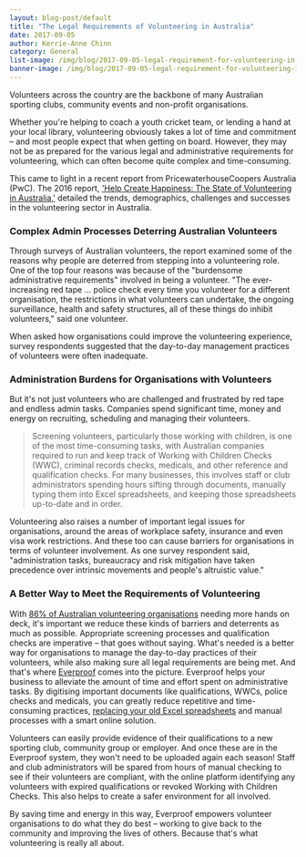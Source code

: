 ```yaml
---
layout: blog-post/default
title: "The Legal Requirements of Volunteering in Australia"
date: 2017-09-05
author: Kerrie-Anne Chinn
category: General
list-image: /img/blog/2017-09-05-legal-requirement-for-volunteering-in-aus-list.jpg
banner-image: /img/blog/2017-09-05-legal-requirement-for-volunteering-in-aus.jpg
---
```


Volunteers across the country are the backbone of many Australian sporting clubs, community events and non-profit organisations. 

Whether you're helping to coach a youth cricket team, or lending a hand at your local library, volunteering obviously takes a lot of time and commitment – and most people expect that when getting on board. However, they may not be as prepared for the various legal and administrative requirements for volunteering, which can often become quite complex and time-consuming. 

This came to light in a recent report from PricewaterhouseCoopers Australia (PwC). The 2016 report, ['Help Create Happiness: The State of Volunteering in Australia,'](https://www.volunteeringaustralia.org/wp-content/uploads/State-of-Volunteering-in-Australia-full-report.pdf) detailed the trends, demographics, challenges and successes in the volunteering sector in Australia. 

### Complex Admin Processes Deterring Australian Volunteers

Through surveys of Australian volunteers, the report examined some of the reasons why people are deterred from stepping into a volunteering role. One of the top four reasons was because of the "burdensome administrative requirements" involved in being a volunteer. 
"The ever-increasing red tape … police check every time you volunteer for a different organisation, the restrictions in what volunteers can undertake, the ongoing surveillance, health and safety structures, all of these things do inhibit volunteers," said one volunteer. 

When asked how organisations could improve the volunteering experience, survey respondents suggested that the day-to-day management practices of volunteers were often inadequate. 

### Administration Burdens for Organisations with Volunteers

But it's not just volunteers who are challenged and frustrated by red tape and endless admin tasks. Companies spend significant time, money and energy on recruiting, scheduling and managing their volunteers.

> Screening volunteers, particularly those working with children, is one of the most time-consuming tasks, with Australian companies required to run and keep track of Working with Children Checks (WWC), criminal records checks, medicals, and other reference and qualification checks. For many businesses, this involves staff or club administrators spending hours sifting through documents, manually typing them into Excel spreadsheets, and keeping those spreadsheets up-to-date and in order. 

Volunteering also raises a number of important legal issues for organisations, around the areas of workplace safety, insurance and even visa work restrictions. And these too can cause barriers for organisations in terms of volunteer involvement. As one survey respondent said, "administration tasks, bureaucracy and risk mitigation have taken precedence over intrinsic movements and people's altruistic value." 

### A Better Way to Meet the Requirements of Volunteering

With [86% of Australian volunteering organisations](https://www.volunteeringaustralia.org/wp-content/uploads/State-of-Volunteering-in-Australia-full-report.pdf) needing more hands on deck, it's important we reduce these kinds of barriers and deterrents as much as possible. 
Appropriate screening processes and qualification checks are imperative – that goes without saying. What's needed is a better way for organisations to manage the day-to-day practices of their volunteers, while also making sure all legal requirements are being met. And that's where [Everproof](https://Everproof.com/) comes into the picture. 
Everproof helps your business to alleviate the amount of time and effort spent on administrative tasks. By digitising important documents like qualifications, WWCs, police checks and medicals, you can greatly reduce repetitive and time-consuming practices, [replacing your old Excel spreadsheets](https://Everproof.com/blog/2017/08/28/the-risk-of-using-spreadsheets/) and manual processes with a smart online solution.  

Volunteers can easily provide evidence of their qualifications to a new sporting club, community group or employer. And once these are in the Everproof system, they won't need to be uploaded again each season! Staff and club administrators will be spared from hours of manual checking to see if their volunteers are compliant, with the online platform identifying any volunteers with expired qualifications or revoked Working with Children Checks. This also helps to create a safer environment for all involved. 

By saving time and energy in this way, Everproof empowers volunteer organisations to do what they do best – working to give back to the community and improving the lives of others. Because that's what volunteering is really all about.




